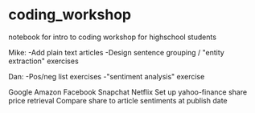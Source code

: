 # coding_workshop
notebook for intro to coding workshop for highschool students

Mike: 
-Add plain text articles 
-Design sentence grouping / "entity extraction" exercises

Dan: 
-Pos/neg list exercises 
-"sentiment analysis" exercise 

Google Amazon Facebook Snapchat Netflix
Set up yahoo-finance share price retrieval
Compare share to article sentiments at publish date
